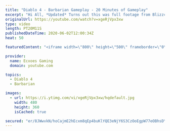 ```yaml
---
title: "Diablo 4 - Barbarian Gameplay - 20 Minutes of Gameplay"
excerpt: "Hi All, *Updated* Turns out this was full footage from Blizzcon I came across some footage I hadn't seen of D4 before. Obviously the opening parts where at ..."
originalUrl: https://youtube.com/watch?v=xgeRjVpx3xw
type: video
length: PT20M11S
publishedDateTime: 2020-06-02T12:00:34Z
heat: 50

featuredContent: "<iframe width=\"800\" height=\"500\" frameborder=\"0\" src=\"https://www.youtube.com/embed/xgeRjVpx3xw\" allow=\"accelerometer; autoplay; encrypted-media; gyroscope; picture-in-picture\" allowfullscreen></iframe>"

provider:
  name: Ecxoes Gaming
  domain: youtube.com

topics:
  - Diablo 4
  - Barbarian

images:
  - url: https://i.ytimg.com/vi/xgeRjVpx3xw/hqdefault.jpg
    width: 480
    height: 360
    isCached: true

secured: "er/8JWwvkN/hoCajmE2hEcxm8qEp4buKlYQE3eNjY6S3CzOoEgpW77eOBhsDYBhLf/0yRFdE0zJpZ97NHZ2CzJlbbfyjwjmDfyIq+kQnidICPui+9YNll7yHwI2OXHy23CC2oPFzxMmJjznHN2oXtR3bbQTSLUdgdNaRwHSpoqjnyMhez6qMaLZGmkSN3wE/CEHpzDAP1OMHnB3oels7NHP0fXPr37gm6qxum4MEiiWdiv7z33vWS/pujgC7Zoa7x+GP6w/uT+t/BBp7bZrwNaZ0pmybcZtAF98xnM18CgFDQiSyW6TRrUVAj36feBMrXTuicT+jDhG8THkXPL8EDKCvpIcmpoVDkwfwKE4QwQfsbs/ggzz9ucBCrL/L7reL7QL0JuJBTrt+k6TExXwOpu3k7pRtBv+E8hedBWvO7dQ=;J3Z4g2vmdkKNFB8bu1xlLQ=="
---
```



